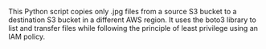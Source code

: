 This Python script copies only .jpg files from a source S3 bucket to a destination S3 bucket in a different AWS region. It uses the boto3 library to list and transfer files while following the principle of least privilege using an IAM policy.
